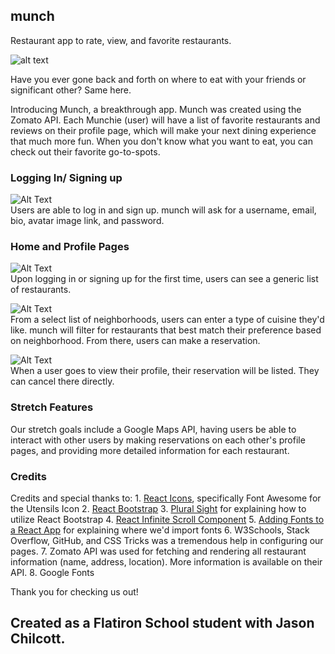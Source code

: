## munch
Restaurant app to rate, view, and favorite restaurants. 

![alt text](https://media.giphy.com/media/fo6vEEeAutQWI/giphy.gif)

Have you ever gone back and forth on where to eat with your friends or significant other? Same here. 

Introducing Munch, a breakthrough app. Munch was created using the Zomato API. Each Munchie (user) will have a list of favorite restaurants and reviews on their profile page, which will make your next dining experience that much more fun. When you don't know what you want to eat, you can check out their favorite go-to-spots.

### Logging In/ Signing up
![Alt Text](https://media.giphy.com/media/mFa0cchl2xjki8LXsL/giphy.gif)
<br />
Users are able to log in and sign up. munch will ask for a username, email, bio, avatar image link, and password.

### Home and Profile Pages
![Alt Text](https://media.giphy.com/media/Is4TB8x81541BEpyjR/giphy.gif)
<br />
Upon logging in or signing up for the first time, users can see a generic list of restaurants.

![Alt Text](https://media.giphy.com/media/rqRY86LY3KhsCdbWnv/giphy.gif)
<br />
From a select list of neighborhoods, users can enter a type of cuisine they'd like. munch will filter for restaurants that best match their preference based on neighborhood. From there, users can make a reservation.

![Alt Text](https://media.giphy.com/media/voZNZQAAEYWaLcqHcl/giphy.gif)
<br />
When a user goes to view their profile, their reservation will be listed. They can cancel there directly.

### Stretch Features
Our stretch goals include a Google Maps API, having users be able to interact with other users by making reservations on each other's profile pages, and providing more detailed information for each restaurant. 

### Credits
Credits and special thanks to:
    1. [React Icons](https://github.com/react-icons/react-icons), specifically Font Awesome for the Utensils Icon
    2. [React Bootstrap](https://react-bootstrap.github.io/getting-started/introduction/)
    3. [Plural Sight](https://www.pluralsight.com/guides/how-to-import-components-from-react-bootstrap) for explaining how to utilize React Bootstrap
    4. [React Infinite Scroll Component](https://github.com/ankeetmaini/react-infinite-scroll-component)
    5. [Adding Fonts to a React App](https://dev.to/annequinkenstein/adding-fonts-to-create-react-app-3ed7) for explaining where we'd import fonts
    6. W3Schools, Stack Overflow, GitHub, and CSS Tricks was a tremendous help in configuring our pages.
    7. Zomato API was used for fetching and rendering all restaurant information (name, address, location). More information is available on their API. 
    8. Google Fonts

Thank you for checking us out!

## Created as a Flatiron School student with Jason Chilcott.

